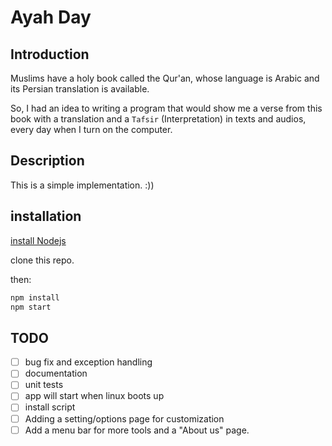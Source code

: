# Ayah Day

## Introduction

Muslims have a holy book called the Qur'an, whose language is Arabic and its
Persian translation is available.

So, I had an idea to writing a program that would show me a verse from this
book with a translation and a `Tafsir` (Interpretation) in texts and audios,
every day when I turn on the computer.

## Description

This is a simple implementation. :))

## installation

[install Nodejs](https://nodejs.org/en/download/package-manager/)

clone this repo.

then:

```bash
npm install
npm start
```

## TODO

* [ ] bug fix and exception handling
* [ ] documentation
* [ ] unit tests
* [ ] app will start when linux boots up
* [ ] install script
* [ ] Adding a setting/options page for customization
* [ ] Add a menu bar for more tools and a "About us" page.
